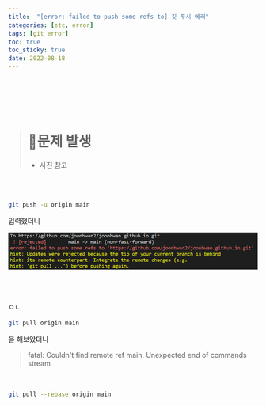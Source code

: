 ```yaml
---
title:  "[error: failed to push some refs to] 깃 푸시 에러"
categories: [etc, error] 
tags: [git error]
toc: true
toc_sticky: true
date: 2022-08-18
---
```


<br>
<br>
<br>
<br>

> # 🚨문제 발생 &nbsp;
> * 사진 참고

<br>
<br>

```bash
git push -u origin main
```
입력했더니

![Desktop View](/assets/img/git-error/git-push/1.PNG)

<br>
<br>

ㅇㄴ

```bash
git pull origin main
```
을 해보았더니

> fatal: Couldn't find remote ref main.  Unexpected end of commands stream

<br>

```bash
git pull --rebase origin main
```

